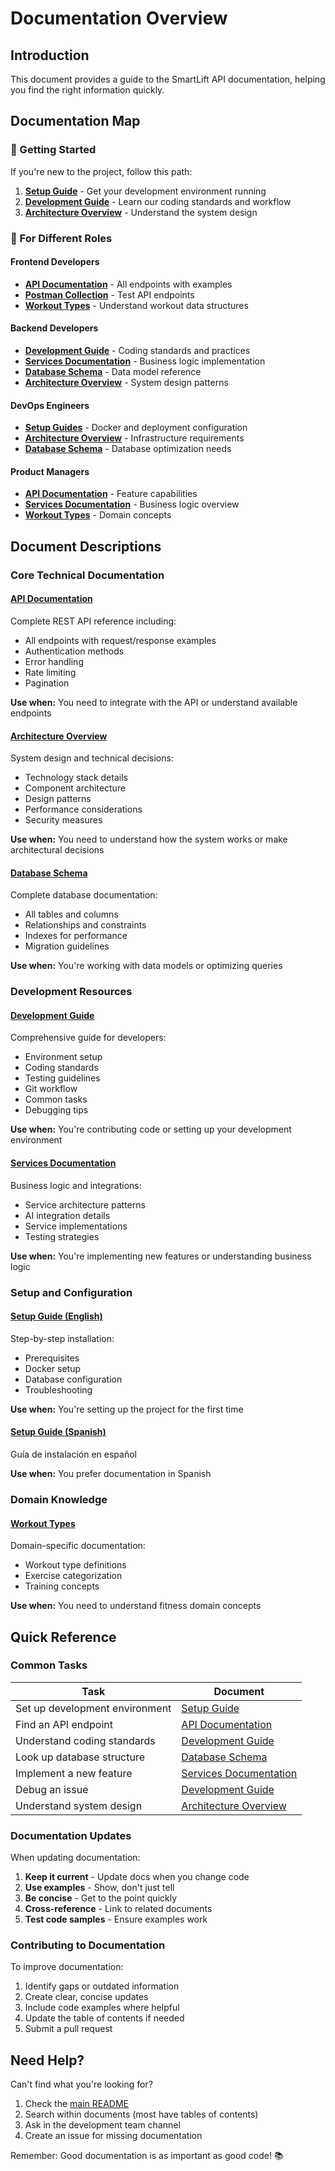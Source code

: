 # Documentation Overview

## Introduction

This document provides a guide to the SmartLift API documentation, helping you find the right information quickly.

## Documentation Map

### 🚀 Getting Started

If you're new to the project, follow this path:

1. **[Setup Guide](SETUP_GUIDE_EN.md)** - Get your development environment running
2. **[Development Guide](DEVELOPMENT_GUIDE.md)** - Learn our coding standards and workflow
3. **[Architecture Overview](ARCHITECTURE.md)** - Understand the system design

### 📖 For Different Roles

#### Frontend Developers
- **[API Documentation](API_DOCUMENTATION.md)** - All endpoints with examples
- **[Postman Collection](postman/)** - Test API endpoints
- **[Workout Types](workout_types.md)** - Understand workout data structures

#### Backend Developers
- **[Development Guide](DEVELOPMENT_GUIDE.md)** - Coding standards and practices
- **[Services Documentation](SERVICES.md)** - Business logic implementation
- **[Database Schema](DATABASE_SCHEMA.md)** - Data model reference
- **[Architecture Overview](ARCHITECTURE.md)** - System design patterns

#### DevOps Engineers
- **[Setup Guides](SETUP_GUIDE_EN.md)** - Docker and deployment configuration
- **[Architecture Overview](ARCHITECTURE.md)** - Infrastructure requirements
- **[Database Schema](DATABASE_SCHEMA.md)** - Database optimization needs

#### Product Managers
- **[API Documentation](API_DOCUMENTATION.md)** - Feature capabilities
- **[Services Documentation](SERVICES.md)** - Business logic overview
- **[Workout Types](workout_types.md)** - Domain concepts

## Document Descriptions

### Core Technical Documentation

#### [API Documentation](API_DOCUMENTATION.md)
Complete REST API reference including:
- All endpoints with request/response examples
- Authentication methods
- Error handling
- Rate limiting
- Pagination

**Use when:** You need to integrate with the API or understand available endpoints

#### [Architecture Overview](ARCHITECTURE.md)
System design and technical decisions:
- Technology stack details
- Component architecture
- Design patterns
- Performance considerations
- Security measures

**Use when:** You need to understand how the system works or make architectural decisions

#### [Database Schema](DATABASE_SCHEMA.md)
Complete database documentation:
- All tables and columns
- Relationships and constraints
- Indexes for performance
- Migration guidelines

**Use when:** You're working with data models or optimizing queries

### Development Resources

#### [Development Guide](DEVELOPMENT_GUIDE.md)
Comprehensive guide for developers:
- Environment setup
- Coding standards
- Testing guidelines
- Git workflow
- Common tasks
- Debugging tips

**Use when:** You're contributing code or setting up your development environment

#### [Services Documentation](SERVICES.md)
Business logic and integrations:
- Service architecture patterns
- AI integration details
- Service implementations
- Testing strategies

**Use when:** You're implementing new features or understanding business logic

### Setup and Configuration

#### [Setup Guide (English)](SETUP_GUIDE_EN.md)
Step-by-step installation:
- Prerequisites
- Docker setup
- Database configuration
- Troubleshooting

**Use when:** You're setting up the project for the first time

#### [Setup Guide (Spanish)](SETUP_GUIA_ES.md)
Guía de instalación en español

**Use when:** You prefer documentation in Spanish

### Domain Knowledge

#### [Workout Types](workout_types.md)
Domain-specific documentation:
- Workout type definitions
- Exercise categorization
- Training concepts

**Use when:** You need to understand fitness domain concepts

## Quick Reference

### Common Tasks

| Task | Document |
|------|----------|
| Set up development environment | [Setup Guide](SETUP_GUIDE_EN.md) |
| Find an API endpoint | [API Documentation](API_DOCUMENTATION.md) |
| Understand coding standards | [Development Guide](DEVELOPMENT_GUIDE.md) |
| Look up database structure | [Database Schema](DATABASE_SCHEMA.md) |
| Implement a new feature | [Services Documentation](SERVICES.md) |
| Debug an issue | [Development Guide](DEVELOPMENT_GUIDE.md) |
| Understand system design | [Architecture Overview](ARCHITECTURE.md) |

### Documentation Updates

When updating documentation:

1. **Keep it current** - Update docs when you change code
2. **Use examples** - Show, don't just tell
3. **Be concise** - Get to the point quickly
4. **Cross-reference** - Link to related documents
5. **Test code samples** - Ensure examples work

### Contributing to Documentation

To improve documentation:

1. Identify gaps or outdated information
2. Create clear, concise updates
3. Include code examples where helpful
4. Update the table of contents if needed
5. Submit a pull request

## Need Help?

Can't find what you're looking for?

1. Check the [main README](../README.md)
2. Search within documents (most have tables of contents)
3. Ask in the development team channel
4. Create an issue for missing documentation

Remember: Good documentation is as important as good code! 📚 
